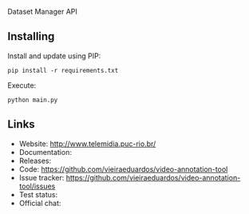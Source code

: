 Dataset Manager API

Installing
----------

Install and update using PIP:

    pip install -r requirements.txt
    
Execute:

    python main.py

Links
-----

* Website: http://www.telemidia.puc-rio.br/
* Documentation: 
* Releases: 
* Code: https://github.com/vieiraeduardos/video-annotation-tool
* Issue tracker: https://github.com/vieiraeduardos/video-annotation-tool/issues
* Test status: 
* Official chat:
